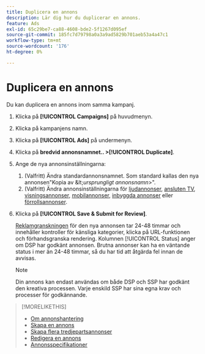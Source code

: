 ```yaml
---
title: Duplicera en annons
description: Lär dig hur du duplicerar en annons.
feature: Ads
exl-id: 65c29be7-ca88-4608-bde2-5f1267d095ef
source-git-commit: 185fc7d79798a0a3a9ad5829b701aeb53a4a47c1
workflow-type: tm+mt
source-wordcount: '176'
ht-degree: 0%

---
```


# Duplicera en annons

Du kan duplicera en annons inom samma kampanj.

1. Klicka på **[!UICONTROL Campaigns]** på huvudmenyn.
1. Klicka på kampanjens namn.
1. Klicka på **[!UICONTROL Ads]** på undermenyn.
1. Klicka på **bredvid annonsnamnet.. >[!UICONTROL Duplicate]**.
1. Ange de nya annonsinställningarna:
   1. (Valfritt) Ändra standardannonsnamnet. Som standard kallas den nya annonsen&quot;Kopia av \&lt;*ursprungligt annonsnamn*\>&quot;.
   1. (Valfritt) Ändra annonsinställningarna för [ljudannonser](ad-settings-audio.md), [ansluten TV](ad-settings-connected-tv.md), [visningsannonser](ad-settings-display.md), [mobilannonser](ad-settings-mobile.md), [inbyggda annonser](ad-settings-native.md) eller [förrollsannonser](ad-settings-pre-roll.md).
1. Klicka på **[!UICONTROL Save & Submit for Review]**.

   [Reklamgranskningen](ad-about.md) för den nya annonsen tar 24-48 timmar och innehåller kontroller för känsliga kategorier, klicka på URL-funktionen och förhandsgranska rendering. Kolumnen [!UICONTROL Status] anger om DSP har godkänt annonsen. Brutna annonser kan ha en väntande status i mer än 24-48 timmar, så du har tid att åtgärda fel innan de avvisas.

   >[!NOTE]
   >
   >Din annons kan endast användas om både DSP och SSP har godkänt den kreativa processen. Varje enskild SSP har sina egna krav och processer för godkännande.

>[!MORELIKETHIS]
>
>* [Om annonshantering](ad-about.md)
>* [Skapa en annons](ad-create.md)
>* [Skapa flera tredjepartsannonser](ad-create-third-party.md)
>* [Redigera en annons](ad-edit.md)
>* [Annonsspecifikationer](/help/dsp/assets/ad-specs.pdf)

